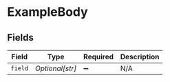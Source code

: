# ExampleBody


## Fields

| Field              | Type               | Required           | Description        |
| ------------------ | ------------------ | ------------------ | ------------------ |
| `field`            | *Optional[str]*    | :heavy_minus_sign: | N/A                |